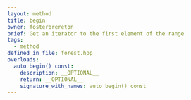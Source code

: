 ```yaml
---
layout: method
title: begin
owner: fosterbrereton
brief: Get an iterator to the first element of the range
tags:
  - method
defined_in_file: forest.hpp
overloads:
  auto begin() const:
    description: __OPTIONAL__
    return: __OPTIONAL__
    signature_with_names: auto begin() const
---
```

